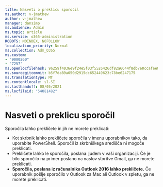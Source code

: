 ```yaml
---
title: Nasveti o preklicu sporočil
ms.author: v-jmathew
author: v-jmathew
manager: dansimp
ms.audience: Admin
ms.topic: article
ms.service: o365-administration
ROBOTS: NOINDEX, NOFOLLOW
localization_priority: Normal
ms.collection: Adm_O365
ms.custom:
- "9000260"
- "7257"
ms.openlocfilehash: 9a259f4036e9f24e5f03f5526426df82a6644f8db7e0ccafee8aaa37dcd0f552
ms.sourcegitcommit: b5f7da89a650d2915dc652449623c78be6247175
ms.translationtype: MT
ms.contentlocale: sl-SI
ms.lasthandoff: 08/05/2021
ms.locfileid: "54081482"
---
```

# <a name="tips-about-recalling-messages"></a>Nasveti o preklicu sporočil

Sporočila lahko prekličete in jih ne morete preklicati:

* Kot skrbnik lahko prekličete sporočila v imenu uporabnikov tako, da uporabite PowerShell. Sporočil iz skrbniškega središča ni mogoče preklicati.
* Prekličete lahko le sporočila, poslana ljudem v vaši organizaciji. Če je bilo sporočilo na primer poslano na naslov storitve Gmail, ga ne morete preklicati.
* **Sporočila, poslana iz računalnika Outlook 2016 lahko prekličete.** Če uporabnik pošlje sporočilo v Outlook za Mac ali Outlook v spletu, ga ne morete preklicati.
